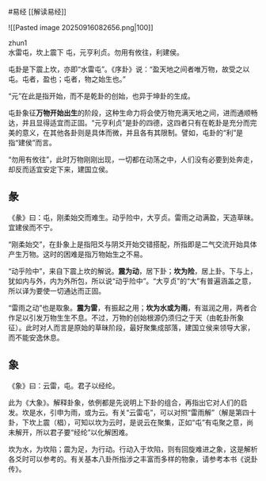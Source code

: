 #易经 [[解读易经]]

![[Pasted image 20250916082656.png|100]]

zhun1    
水雷屯，坎上震下
屯，元亨利贞。勿用有攸往，利建侯。

屯卦是下震上坎，亦即“水雷屯”。《序卦》说：“盈天地之间者唯万物，故受之以屯。屯者，盈也；屯者，物之始生也。”

“元”在此是指开始，而不是乾卦的创始，也异于坤卦的生成。

屯卦象征**万物开始出生**的阶段，这种生命力将会使万物充满天地之间，进而通顺畅达，并且显得适宜而正固。“元亨利贞”是卦的四德，这四者只有在乾卦是充分而完美的意义，在其他各卦则是具体而微，并且各有其限制。譬如，屯卦的“利”是指“建侯”而言。

“勿用有攸往”，此时万物刚刚出现，一切都在动荡之中，人们没有必要到处奔走，却反而适宜安定下来，建国立侯。


## 彖
《彖》曰：屯，刚柔始交而难生。动乎险中，大亨贞。雷雨之动满盈，天造草昧。宜建侯而不宁。

“刚柔始交”，在卦象上是指阳爻与阴爻开始交错搭配，所指即是二气交流开始具体产生万物。这时的困难是指万物始生之不易。

“动乎险中”，来自下震上坎的解说。**震为动**，居下卦；**坎为险**，居上卦。下与上，犹如内与外，内为外所包，所以说“动乎险中”。“大亨贞”的“大”有普遍涵盖之意，所以译为要使一切通达而正固。

“雷雨之动”也是取象。**震为雷**，有振起之用；**坎为水或为雨**，有滋润之用，两者合作足以引发万物生生不息。不过，万物的创始根源仍须归之于天（由乾卦所象征）。此时对人而言是原始的草昧阶段，最好聚集成部落，建国立侯来领导大家，而不能安逸休息。


## 象
《象》曰：云雷，屯。君子以经纶。

此为《大象》。解释卦象，依例都是先说明上下卦的组合，再指出它对人们的启发。坎是水，引申为雨，或为云。有关“云雷屯”，可以对照“雷雨解”（解是第四十卦，下坎上震（椙），可知以坎为云时，是说云在聚集，正如“屯”有屯聚之意，尚未解开，所以君子要“经纶”以化解困难。

坎为水，为坎陷；震为足，为行动。行动入于坎陷，则有回旋难进之象，这是解析各爻时可以参考的。有关基本八卦所指涉之丰富而多样的物象，请参考本书《说卦传》。

























































